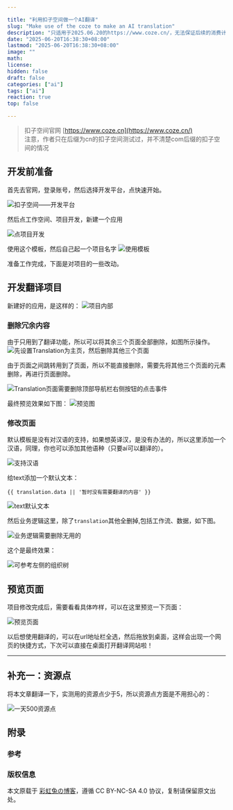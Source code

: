 ```yaml
---

title: "利用扣子空间做一个AI翻译"
slug: "Make use of the coze to make an AI translation"
description: "只适用于2025.06.20的https://www.coze.cn/，无法保证后续的消费计划（现阶段500资源点/天足够自己使用）"
date: "2025-06-20T16:38:30+08:00"
lastmod: "2025-06-20T16:38:30+08:00"
image: ""
math: 
license: 
hidden: false
draft: false 
categories: ["ai"]
tags: ["ai"]
reaction: true
top: false

---
```


> 扣子空间官网 [https://www.coze.cn](https://www.coze.cn/) <br>
> 注意，作者只在后缀为cn的扣子空间测试过，并不清楚com后缀的扣子空间的情况

## 开发前准备

首先去官网，登录账号，然后选择开发平台，点快速开始。

![扣子空间——开发平台](https://s2.loli.net/2025/06/20/Y6QPEDNhcmzuHkp.png)

然后点工作空间、项目开发，新建一个应用

![点项目开发](https://s2.loli.net/2025/06/20/AoyP9jsufCqY1Gb.png)

使用这个模板，然后自己起一个项目名字
![使用模板](https://s2.loli.net/2025/06/20/6HeVSTn1vz2FORN.png)

准备工作完成，下面是对项目的一些改动。

## 开发翻译项目

新建好的应用，是这样的：
![项目内部](https://s2.loli.net/2025/06/20/Umk2pZJywzDg6b4.png)

### 删除冗余内容

由于只用到了翻译功能，所以可以将其余三个页面全部删除，如图所示操作。
![先设置Translation为主页，然后删除其他三个页面](https://s2.loli.net/2025/06/20/BSrUMcJIpYzDKXw.png)

由于页面之间跳转用到了页面，所以不能直接删除，需要先将其他三个页面的元素删除，再进行页面删除。

![Translation页面需要删除顶部导航栏右侧按钮的点击事件](https://s2.loli.net/2025/06/20/g9IRVCtdN2mFoYJ.png)

最终预览效果如下图：
![预览图](https://s2.loli.net/2025/06/20/ld94kqIOLTyvCEs.png)

### 修改页面

默认模板是没有对汉语的支持，如果想英译汉，是没有办法的，所以这里添加一个汉语，同理，你也可以添加其他语种（只要ai可以翻译的）。

![支持汉语](https://s2.loli.net/2025/06/20/ra15RFqc4fynZwE.png)

给text添加一个默认文本：
```
{{ translation.data || '暂时没有需要翻译的内容' }}
```
![text默认文本](https://s2.loli.net/2025/06/20/IzEfbv2qMO6acRm.png)

然后业务逻辑这里，除了`translation`其他全删掉,包括工作流、数据，如下图。

![业务逻辑需要删除无用的](https://s2.loli.net/2025/06/20/CUcvTLq5wiED3AS.png)

这个是最终效果：

![可参考左侧的组织树](https://s2.loli.net/2025/06/20/eL8fRxKrj9wStHF.png)

## 预览页面

项目修改完成后，需要看看具体咋样，可以在这里预览一下页面：

![预览页面](https://s2.loli.net/2025/06/20/c4xEKuRibQkjA3n.png)

以后想使用翻译的，可以在url地址栏全选，然后拖放到桌面，这样会出现一个网页的快捷方式，下次可以直接在桌面打开翻译网站啦！

---

## 补充一：资源点

将本文章翻译一下，实测用的资源点少于5，所以资源点方面是不用担心的：

![一天500资源点](https://s2.loli.net/2025/06/20/onyYHcp1S5awlxT.png)

## 附录

### 参考

### 版权信息

本文原载于 [彩虹兔の博客](https://cai-hong-tu-blog.pages.dev/)，遵循 CC BY-NC-SA 4.0 协议，复制请保留原文出处。

